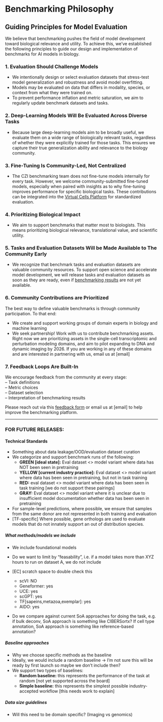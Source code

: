 # Benchmarking Philosophy

## Guiding Principles for Model Evaluation

We believe that benchmarking pushes the field of model development toward biological relevance and utility. To achieve this, we’ve established the following principles to guide our design and implementation of benchmarks for AI models in biology.

### 1. Evaluation Should Challenge Models

- We intentionally design or select evaluation datasets that stress-test model generalization and robustness and avoid model overfitting.
- Models may be evaluated on data that differs in modality, species, or context from what they were trained on.
- To prevent performance inflation and metric saturation, we aim to regularly update benchmark datasets and tasks.

### 2. Deep-Learning Models Will Be Evaluated Across Diverse Tasks

- Because large deep-learning models aim to be broadly useful, we evaluate them on a wide range of biologically relevant tasks, regardless of whether they were explicitly trained for those tasks. This ensures we capture their true generalization ability and relevance to the biology community.

### 3. Fine-Tuning Is Community-Led, Not Centralized

- The CZI benchmarking team does not fine-tune models internally for every task. However, we welcome community-submitted fine-tuned models, especially when paired with insights as to why fine-tuning improves performance for specific biological tasks. These contributions can be integrated into the [Virtual Cells Platform](https://virtualcellmodels.cziscience.com/) for standardized evaluation.

### 4. Prioritizing Biological Impact

- We aim to support benchmarks that matter most to biologists. This means prioritizing biological relevance, translational value, and scientific utility.

### 5. Tasks and Evaluation Datasets Will be Made Available to The Community Early

- We recognize that benchmark tasks and evaluation datasets are valuable community resources. To support open science and accelerate model development, we will release tasks and evaluation datasets as soon as they are ready, even if [benchmarking results](https://virtualcellmodels.cziscience.com/benchmarks) are not yet available.

### 6. Community Contributions are Prioritized

The best way to define valuable benchmarks is through community participation. To that end:

- We create and support working groups of domain experts in biology and machine learning
- We seek partnership! Work with us to contribute benchmarking assets. Right now we are prioritizing assets in the single-cell transcriptomic and perturbation modeling domains, and aim to pilot expanding to DNA and dynamic imaging by 2026. If you are working in any of these domains and are interested in partnering with us, email us at [email]  

### 7. Feedback Loops Are Built-In

We encourage feedback from the community at every stage:  
– Task definitions  
– Metric choices  
– Dataset selection  
– Interpretation of benchmarking results

Please reach out via this [feedback form](https://airtable.com/appd6ZLxfAOLcfNcs/paggB4T2aE2J5kIJs/form?hide_user_id=true&hide_device_id=true&hide_amplitude_id=true&prefill_benchmark_id=cell-clustering&hide_benchmark_id=true) or email us at [email] to help improve the benchmarking platform.

---

### FOR FUTURE RELEASES: 

#### Technical Standards

- Something about data leakage/OOD/evaluation dataset curation
- We categorize and support benchmark runs of the following:  
    - **GREEN [ideal state]:** Eval dataset <> model variant where data has NOT been seen in pretraining
    - **YELLOW [current industry practice]:** Eval dataset <> model variant where data has been seen in pretraining, but not in task training
    - **RED:** eval dataset <> model variant where data has been seen in task training [we do not support these pairings]
    - **GRAY:** Eval dataset <> model variant where it is unclear due to insufficient model documentation whether data has been seen in pretraining 
- For sample-level predictions, where possible, we ensure that samples from the same donor are not represented in both training and evaluation 
- [TF-specific] Where possible, gene orthologs are used to evaluate models that do not innately support an out of distribution species. 

##### What methods/models we include

- We include foundational models
- Do we want to limit by “feasability”, i.e. if a model takes more than XYZ hours to run on dataset A, we do not include
- [EC] scratch space to double check this
    - scVI: NO
    - Geneformer: yes
    - UCE: yes
    - scGPT: yes
    - TF[sapeins,metazoa,exemplar]: yes
    - AIDO: yes

- Do we compare against current SoA approaches for doing the task, e.g. if bulk deconv, SoA approach is something like CIBERSortx? If cell type annotation, SoA approach is something like reference-based annotation?

##### Baseline approaches

- Why we choose specific methods as the baseline
- Ideally, we would include a random baseline → I’m not sure this will be ready by first launch so maybe we don’t include then?
- We support two types of baselines:
    - **Random baseline:** this represents the performance of the task at random [not yet supported across the board]
    - **Simple baseline:** this represents the simplest possible industry-accepted workflow [this needs work to explain]

##### Data size guidelines 

- Will this need to be domain specific? (Imaging vs genomics)
